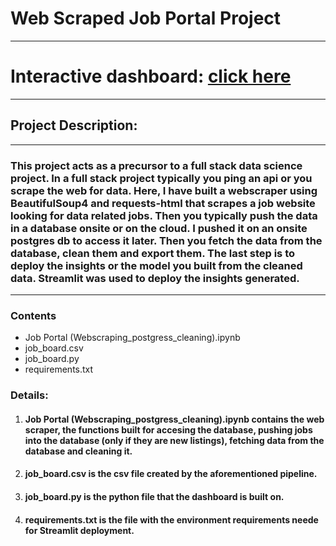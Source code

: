 # Web Scraped Job Portal Project
---
# Interactive dashboard: [click here](https://asteriosds-ml-portfolio-web-scraped-job-portaljob-board-p2x3xc.streamlit.app/?fbclid=IwAR3ckIlzF0Ofwew8Q9GFKAwacgb0Mvsw6wa-pYDOtF_gfoen9-WUdr9sy5I)
---
## Project Description:
---
### This project acts as a precursor to a full stack data science project. In a full stack project typically you ping an api or you scrape the web for data. Here, I have built a webscraper using BeautifulSoup4 and requests-html that scrapes a job website looking for data related jobs. Then you typically push the data in a database onsite or on the cloud. I pushed it on an onsite postgres db to access it later. Then you fetch the data from the database, clean them and export them. The last step is to deploy the insights or the model you built from the cleaned data. Streamlit was used to deploy the insights generated.

---
### Contents

- Job Portal (Webscraping_postgress_cleaning).ipynb
- job_board.csv
- job_board.py
- requirements.txt

### Details:
1. #### **Job Portal (Webscraping_postgress_cleaning).ipynb** contains the web scraper, the functions built for accesing the database, pushing jobs into the database (only if they are new listings), fetching data from the database and cleaning it.
2. #### **job_board.csv** is the csv file created by the aforementioned pipeline.
3. #### **job_board.py** is the python file that the dashboard is built on.
4. #### **requirements.txt** is the file with the environment requirements neede for Streamlit deployment.
